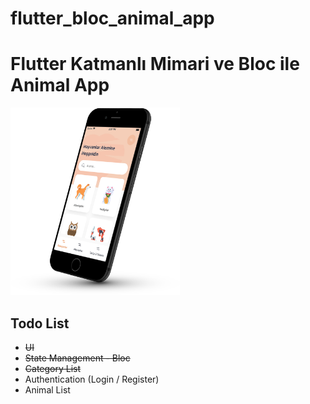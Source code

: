 # flutter_bloc_animal_app

<h1>Flutter Katmanlı Mimari ve Bloc ile Animal App</h1>

<img height="300" src="https://github.com/hgtucel/flutter_bloc_animal_app/blob/main/animal_i8.png" alt="Animal App Mockup"/>

## Todo List

- ~~UI~~
- ~~State Management - Bloc~~
- ~~Category List~~
- Authentication (Login / Register)
- Animal List
